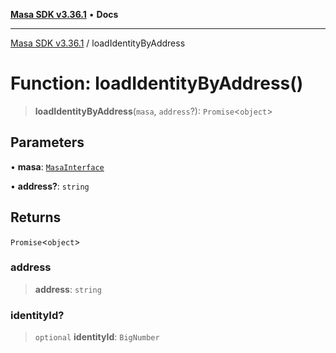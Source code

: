 [**Masa SDK v3.36.1**](../README.md) • **Docs**

***

[Masa SDK v3.36.1](../globals.md) / loadIdentityByAddress

# Function: loadIdentityByAddress()

> **loadIdentityByAddress**(`masa`, `address`?): `Promise`\<`object`\>

## Parameters

• **masa**: [`MasaInterface`](../interfaces/MasaInterface.md)

• **address?**: `string`

## Returns

`Promise`\<`object`\>

### address

> **address**: `string`

### identityId?

> `optional` **identityId**: `BigNumber`
